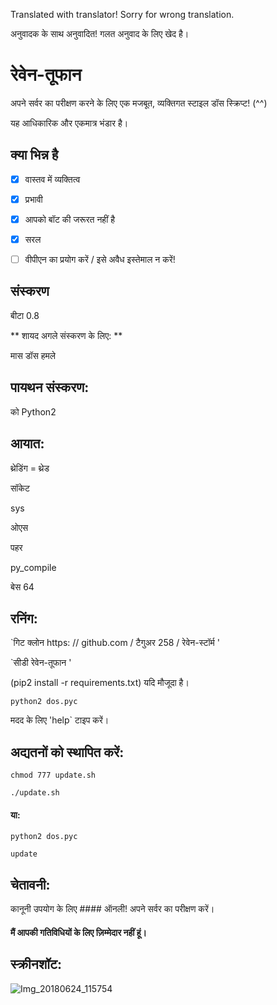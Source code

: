 Translated with translator!
Sorry for wrong translation.

अनुवादक के साथ अनुवादित!
गलत अनुवाद के लिए खेद है।

# रेवेन-तूफान
अपने सर्वर का परीक्षण करने के लिए एक मजबूत, व्यक्तिगत स्टाइल डॉस स्क्रिप्ट! (^^)

यह आधिकारिक और एकमात्र भंडार है।

## क्या भिन्न है
- [x] वास्तव में व्यक्तित्व
- [x] प्रभावी
- [x] आपको बॉट की जरूरत नहीं है
- [x] सरल

- [ ] वीपीएन का प्रयोग करें / इसे अवैध इस्तेमाल न करें!

## संस्करण
बीटा 0.8

** शायद अगले संस्करण के लिए: **

मास डॉस हमले

## पायथन संस्करण:
को Python2

## आयात:
थ्रेडिंग = थ्रेड

सॉकेट

sys

ओएस

पहर

py_compile

बेस 64
## रनिंग:
`गिट क्लोन https: // github.com / टैगुअर 258 / रेवेन-स्टॉर्म '

`सीडी रेवेन-तूफान '

(pip2 install -r requirements.txt) यदि मौजूदा है।

`python2 dos.pyc`

मदद के लिए 'help` टाइप करें।

## अद्यतनों को स्थापित करें:
`chmod 777 update.sh`

`./update.sh`

#### या:


`python2 dos.pyc`

`update`

## चेतावनी:
कानूनी उपयोग के लिए #### ऑनली! अपने सर्वर का परीक्षण करें।

#### मैं आपकी गतिविधियों के लिए ज़िम्मेदार नहीं हूं।

## स्क्रीनशॉट:

![Img_20180624_115754](https://user-images.githubusercontent.com/36562445/41817976-e78f6d6e-77a5-11e8-873a-5bc4e7957ca9.png)
